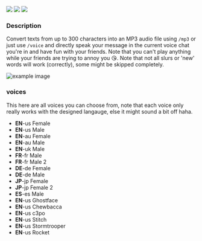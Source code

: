 [![](https://img.shields.io/discord/828676951023550495?color=5865F2&logo=discord&logoColor=white)](https://discord.com/invites/w4QY2mhe3x)
[![](https://img.shields.io/github/license/Luna-devv/Auditional-Text?maxAge=3600)](https://github.com/Luna-devv/Auditional-Text)
[![](https://img.shields.io/github/languages/code-size/Luna-devv/Auditional-Text?maxAge=3600)](https://github.com/Luna-devv/Auditional-Text)
### Description
Convert texts from up to 300 characters into an MP3 audio file using `/mp3` or just use `/voice` and directly speak your message in the current voice chat you're in and have fun with your friends. Note that you can't play anything while your friends are trying to annoy you 😘.
Note that not all slurs or 'new' words will work (correctly), some might be skipped completely.

![example image](https://c.lunish.nl/r/U78GX4.png)

### voices
This here are all voices you can choose from, note that each voice only really works with the designed langauge, else it might sound a bit off haha.
- **EN**-us Female
- **EN**-us Male
- **EN**-au Female
- **EN**-au Male
- **EN**-uk Male
- **FR**-fr Male
- **FR**-fr Male 2
- **DE**-de Female
- **DE**-de Male
- **JP**-jp Female
- **JP**-jp Female 2
- **ES**-es Male
- **EN**-us Ghostface
- **EN**-us Chewbacca
- **EN**-us c3po
- **EN**-us Stitch
- **EN**-us Stormtrooper
- **EN**-us Rocket
